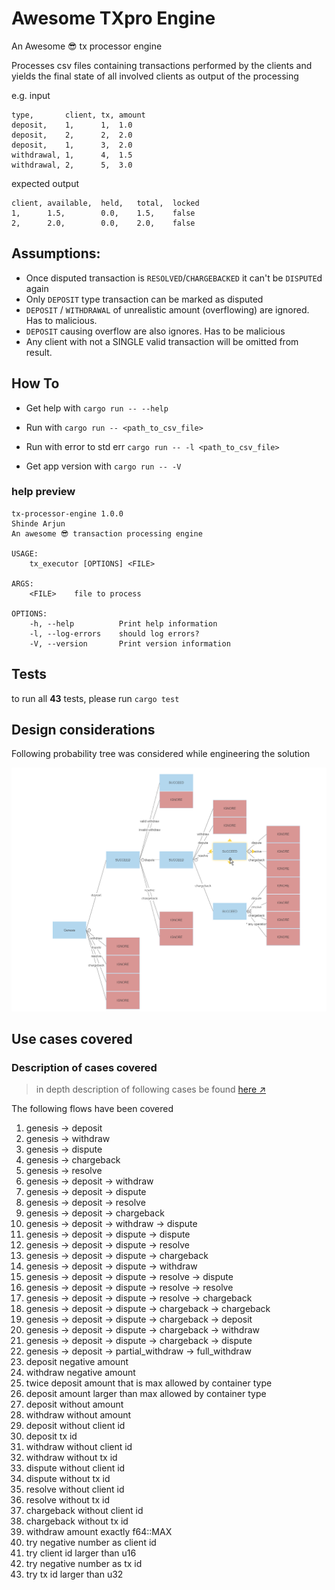 # Awesome TXpro Engine 
An Awesome 😎 tx processor engine

Processes csv files containing transactions performed by the clients and yields the final state of all involved clients as output of the processing 

e.g. input 
```csv
type,       client, tx, amount
deposit,    1,      1,  1.0
deposit,    2,      2,  2.0
deposit,    1,      3,  2.0
withdrawal, 1,      4,  1.5
withdrawal, 2,      5,  3.0
```

expected output
```csv
client, available,  held,   total,  locked
1,      1.5,        0.0,    1.5,    false
2,      2.0,        0.0,    2.0,    false
```

## Assumptions:

- Once disputed transaction is `RESOLVED`/`CHARGEBACKED` it can't be `DISPUTE`d again
- Only `DEPOSIT` type transaction can be marked as disputed
- `DEPOSIT` / `WITHDRAWAL` of unrealistic amount (overflowing) are ignored. Has to malicious.
- `DEPOSIT` causing overflow are also ignores. Has to be malicious
- Any client with not a SINGLE valid transaction will be omitted from result.
## How To
 - Get help with  `cargo run -- --help`

 - Run with  `cargo run -- <path_to_csv_file>` 

 - Run with error to std err `cargo run -- -l <path_to_csv_file>`

 - Get app version with  `cargo run -- -V`

### help preview
```
tx-processor-engine 1.0.0
Shinde Arjun
An awesome 😎 transaction processing engine

USAGE:
    tx_executor [OPTIONS] <FILE>

ARGS:
    <FILE>    file to process

OPTIONS:
    -h, --help          Print help information
    -l, --log-errors    should log errors?
    -V, --version       Print version information
```


## Tests
to run all **43** tests, please run `cargo test`

## Design considerations
Following probability tree was considered while engineering the solution

![image description](resources/probability_tree.png)


## Use cases covered

### Description of cases covered
> in depth description of following cases be found [here ↗](test_input/desc.md)

The following flows have been covered
1. genesis -> deposit  
1. genesis -> withdraw
1. genesis -> dispute
1. genesis -> chargeback
1. genesis -> resolve
1. genesis -> deposit -> withdraw
1. genesis -> deposit -> dispute
1. genesis -> deposit -> resolve
1. genesis -> deposit -> chargeback
1. genesis -> deposit -> withdraw -> dispute
1. genesis -> deposit -> dispute -> dispute
1. genesis -> deposit -> dispute -> resolve
1. genesis -> deposit -> dispute -> chargeback
1. genesis -> deposit -> dispute -> withdraw
1. genesis -> deposit -> dispute -> resolve -> dispute
1. genesis -> deposit -> dispute -> resolve -> resolve
1. genesis -> deposit -> dispute -> resolve -> chargeback
1. genesis -> deposit -> dispute -> chargeback -> chargeback
1. genesis -> deposit -> dispute -> chargeback -> deposit
1. genesis -> deposit -> dispute -> chargeback -> withdraw
1. genesis -> deposit -> dispute -> chargeback -> dispute
1. genesis -> deposit -> partial_withdraw -> full_withdraw
1. deposit negative amount
1. withdraw negative amount
1. twice deposit amount that is max allowed by container type
1. deposit amount larger than max allowed by container type
1. deposit without amount
1. withdraw without amount
1. deposit without client id
1. deposit tx id
1. withdraw without client id
1. withdraw without tx id
1. dispute without client id
1. dispute without tx id
1. resolve without client id
1. resolve without tx id
1. chargeback without client id
1. chargeback without tx id
1. withdraw amount exactly f64::MAX
1. try negative number as client id
1. try client id larger than u16
1. try negative number as tx id
1. try tx id larger than u32 